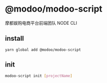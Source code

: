 # @modoo/modoo-script

摩都娱购电商平台前端团队 NODE CLI

## install

```
yarn global add @modoo/modoo-script
```

## init

```bash
modoo-script init [projectName]
```
